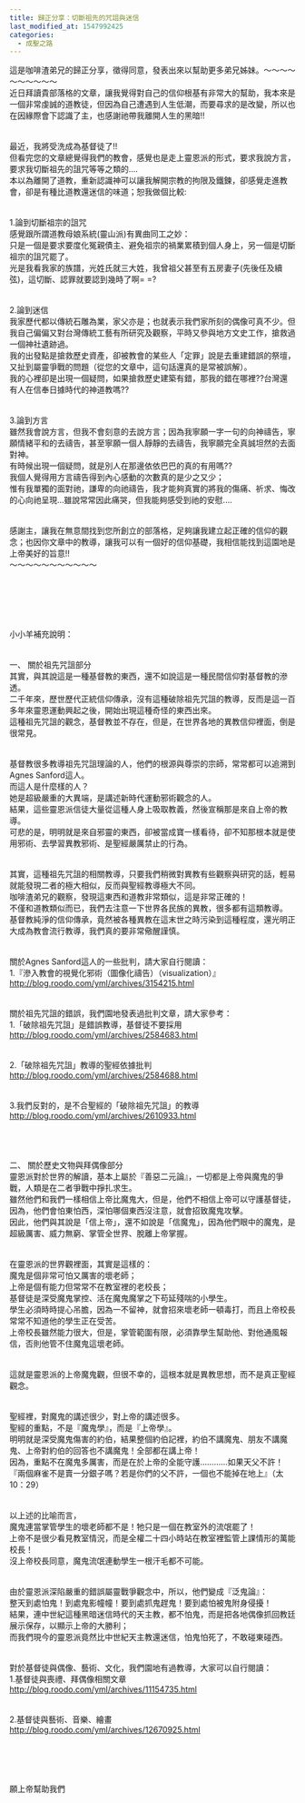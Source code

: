 ```yaml
---
title: 歸正分享：切斷祖先的咒詛與迷信
last_modified_at: 1547992425
categories:
  - 成聖之路
---
```


這是咖啡渣弟兄的歸正分享，徵得同意，發表出來以幫助更多弟兄姊妹。<!--more-->～～～～～～～～～～<br>近日拜讀貴部落格的文章，讓我覺得對自己的信仰根基有非常大的幫助，我本來是一個非常虔誠的道教徒，但因為自己遭遇到人生低潮，而要尋求的是改變，所以也在因緣際會下認識了主，也感謝祂帶我離開人生的黑暗!!<br><br><br>最近，我將受洗成為基督徒了!!<br>但看完您的文章總覺得我們的教會，感覺也是走上靈恩派的形式，要求我說方言，要求我切斷祖先的詛咒等等之類的....<br>本以為離開了道教，重新認識神可以讓我解開宗教的拘限及鐵鍊，卻感覺走進教會，卻是有種比道教還迷信的味道；恕我做個比較:<br><br><br>1.論到切斷祖宗的詛咒<br>感覺跟所謂道教母娘系統(靈山派)有異曲同工之妙：<br>只是一個是要求要度化冤親債主、避免祖宗的禍業累積到個人身上，另一個是切斷祖宗的詛咒罷了。<br>光是我看我家的族譜，光姓氏就三大姓，我曾祖父甚至有五房妻子(先後任及續弦)，這切斷、認罪就要認到幾時了啊= =?<br><br><br>2.論到迷信<br>我家歷代都以傳統石雕為業，家父亦是；也就表示我們家所刻的偶像可真不少。但我自己偏偏又對台灣傳統工藝有所研究及觀察，平時又參與地方文史工作，搶救過一個神社遺跡過。<br>我的出發點是搶救歷史資產，卻被教會的某些人「定罪」說是去重建錯誤的祭壇，又扯到屬靈爭戰的問題（從您的文章中，這句話還真的是常被誤解）。<br>我的心裡卻是出現一個疑問，如果搶救歷史建築有錯，那我的錯在哪裡??台灣還有人在信奉日據時代的神道教嗎??<br><br><br>3.論到方言<br>雖然我會說方言，但我不會刻意的去說方言；因為我寧願一字一句的向神禱告，寧願情緒平和的去禱告，甚至寧願一個人靜靜的去禱告，我寧願完全真誠坦然的去面對神。<br>有時候出現一個疑問，就是別人在那邊依依巴巴的真的有用嗎??<br>我個人覺得用方言禱告得到內心感動的次數真的是少之又少；<br>惟有我單獨的面對祂，謙卑的向祂禱告，我才能夠真實的將我的傷痛、祈求、悔改的心向祂呈現...雖說常常因此痛哭，但我能夠感受到祂的安慰....<br><br><br>感謝主，讓我在無意間找到您所創立的部落格，足夠讓我建立起正確的信仰的觀念；也因你文章中的教導，讓我可以有一個好的信仰基礎，我相信能找到這園地是上帝美好的旨意!!<br>～～～～～～～～～～～<br><br><br><br><br><br><br>小小羊補充說明：<br><br><br>一、	關於祖先咒詛部分<br>其實，與其說這是一種基督教的東西，還不如說這是一種民間信仰對基督教的滲透。<br>二千年來，歷世歷代正統信仰傳承，沒有這種破除祖先咒詛的教導，反而是這一百多年來靈恩運動興起之後，開始出現這種奇怪的東西出來。<br>這種祖先咒詛的觀念，基督教並不存在，但是，在世界各地的異教信仰裡面，倒是很常見。<br><br><br>基督教很多教導祖先咒詛理論的人，他們的根源與尊崇的宗師，常常都可以追溯到Agnes Sanford這人。<br>而這人是什麼樣的人？<br>她是超級嚴重的大異端，是講述新時代運動邪術觀念的人。<br>結果，這些靈恩派信徒大量從這種人身上吸取教義，然後宣稱那是來自上帝的教導。<br>可悲的是，明明就是來自邪靈的東西，卻被當成寶一樣看待，卻不知那根本就是使用邪術、去學習異教邪術、是聖經嚴厲禁止的行為。<br><br><br>其實，這種祖先咒詛的相關教導，只要我們稍微對異教有些觀察與研究的話，輕易就能發現二者的極大相似，反而與聖經教導極大不同。<br>咖啡渣弟兄的觀察，發現這東西和道教非常類似，這是非常正確的！<br>不僅和道教類似而已，我們去注意一下世界各民族的異教，很多都有這類教導。<br>基督教純淨的信仰傳承，竟然被各種異教在這末世之時污染到這種程度，還光明正大成為教會流行教導，我們真的要非常儆醒謹慎。<br><br><br>關於Agnes Sanford這人的一些批判，請大家自行閱讀：<br>1.『滲入教會的視覺化邪術（圖像化禱告）（visualization）』<br>http://blog.roodo.com/yml/archives/3154215.html<br><br><br>關於祖先咒詛的錯誤，我們園地發表過批判文章，請大家參考：<br>1.「破除祖先咒詛」是錯誤教導，基督徒不要採用<br>http://blog.roodo.com/yml/archives/2584683.html<br><br><br>2.「破除祖先咒詛」教導的聖經依據批判<br>http://blog.roodo.com/yml/archives/2584688.html<br><br><br>3.我們反對的，是不合聖經的「破除祖先咒詛」的教導<br>http://blog.roodo.com/yml/archives/2610933.html<br><br><br><br><br>二、	關於歷史文物與拜偶像部分<br>靈恩派對於世界的解讀，基本上屬於『善惡二元論』，一切都是上帝與魔鬼的爭戰，人類是在二者爭戰中掙扎求生。<br>雖然他們和我們一樣相信上帝比魔鬼大，但是，他們不相信上帝可以守護基督徒，<br>因為，他們會怕東怕西，深怕哪個東西沒注意，就會招致魔鬼攻擊。<br>因此，他們與其說是「信上帝」，還不如說是「信魔鬼」，因為他們眼中的魔鬼，是超級厲害、威力無窮、掌管全世界、脫離上帝掌握。<br><br><br>在靈恩派的世界觀裡面，其實是這樣的：<br>魔鬼是個非常可怕又厲害的壞老師；<br>上帝是個有能力但常常不在教室裡的老校長；<br>基督徒是深受魔鬼掌控、活在魔鬼魔掌之下苟延殘喘的小學生。<br>學生必須時時提心吊膽，因為一不留神，就會招來壞老師一頓毒打，而且上帝校長常常不知道他的學生正在受苦。<br>上帝校長雖然能力很大，但是，掌管範圍有限，必須靠學生幫助他、對他通風報信，否則他管不住魔鬼這壞老師。<br><br><br>這就是靈恩派的上帝魔鬼觀，但很不幸的，這根本就是異教思想，而不是真正聖經觀念。<br><br><br>聖經裡，對魔鬼的講述很少，對上帝的講述很多。<br>聖經的重點，不是『魔鬼學』，而是『上帝學』。<br>明明就是深受魔鬼傷害的約伯，結果整個約伯記裡，約伯不講魔鬼、朋友不講魔鬼、上帝對約伯的回答也不講魔鬼！全部都在講上帝！<br>因為，重點不在魔鬼多厲害，而是在於上帝的全能守護…………如果天父不許！<br>『兩個麻雀不是賣一分銀子嗎？若是你們的父不許，一個也不能掉在地上』（太10：29）<br><br><br>以上述的比喻而言，<br>魔鬼連當掌管學生的壞老師都不是！牠只是一個在教室外的流氓罷了！<br>上帝不是很少看見教室情況，而是全權二十四小時站在教室裡監管上課情形的萬能校長！<br>沒上帝校長同意，魔鬼流氓連動學生一根汗毛都不可能。<br><br><br>由於靈恩派深陷嚴重的錯誤屬靈戰爭觀念中，所以，他們變成『泛鬼論』：<br>整天到處怕鬼！到處鬼影幢幢！要到處抓鬼趕鬼！要到處怕被鬼附身侵擾！<br>結果，連中世紀這種黑暗迷信時代的天主教，都不怕鬼，而是把各地偶像抓回教廷展示保存，以顯示上帝的大勝利；<br>而我們現今的靈恩派竟然比中世紀天主教還迷信，怕鬼怕死了，不敢碰東碰西。<br><br><br>對於基督徒與偶像、藝術、文化，我們園地有過教導，大家可以自行閱讀：<br>1.基督徒與喪禮、拜偶像相關文章<br>http://blog.roodo.com/yml/archives/11154735.html<br><br><br>2.基督徒與藝術、音樂、繪畫<br>http://blog.roodo.com/yml/archives/12670925.html<br><br><br><br><br><br>願上帝幫助我們<br><br>
